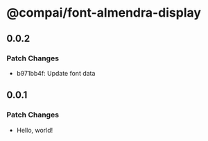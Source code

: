 # @compai/font-almendra-display

## 0.0.2

### Patch Changes

- b971bb4f: Update font data

## 0.0.1

### Patch Changes

- Hello, world!
